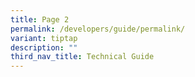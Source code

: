 ```yaml
---
title: Page 2
permalink: /developers/guide/permalink/
variant: tiptap
description: ""
third_nav_title: Technical Guide
---
```

<p></p>